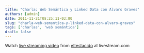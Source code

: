 ```yaml
---
title: "Charla: Web Semántica y Linked Data con Alvaro Graves"
authors: [admin]
date: 2011-11-21T08:25:11-03:00
slug: "charla-web-semantica-y-linked-data-con-alvaro-graves"
tags: ['charlas', 'web semántica']
draft: false
---
```


Watch [live streaming video](http://www.livestream.com/?utm_source=lsplayer&utm_medium=embed&utm_campaign=footerlinks)
from [eltestacido](http://www.livestream.com/eltestacido?utm_source=lsplayer&utm_medium=embed&utm_campaign=footerlinks)
at livestream.com
